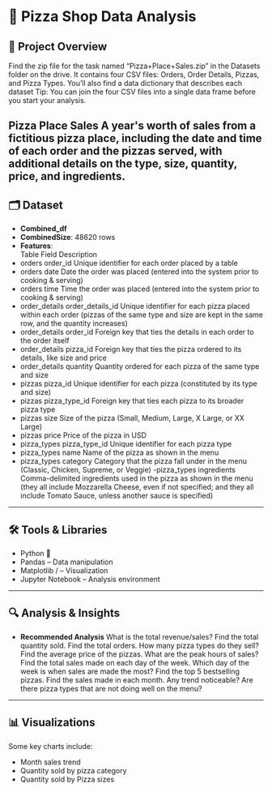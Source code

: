 # 🍕 Pizza Shop Data Analysis  

## 📖 Project Overview  
Find the zip file for the task named “Pizza+Place+Sales.zip” in the Datasets folder on the drive. It contains four CSV files: Orders, Order Details, Pizzas, and Pizza Types. You’ll also find a data dictionary that describes each dataset
Tip: You can join the four CSV files into a single data frame before you start your analysis.


Pizza Place Sales
A year's worth of sales from a fictitious pizza place, including the date and time of each order and the pizzas served, with additional details on the type, size, quantity, price, and ingredients.
---

## 🗂️ Dataset  
- **Combined_df**
- **CombinedSize**: 48620 rows  
- **Features**:  
Table	Field	Description
- orders	order_id	Unique identifier for each order placed by a table
- orders	date	Date the order was placed (entered into the system prior to cooking & serving)
- orders	time	Time the order was placed (entered into the system prior to cooking & serving)
- order_details	order_details_id	Unique identifier for each pizza placed within each order (pizzas of the same type and size are kept in the same row, and the quantity increases)
- order_details	order_id	Foreign key that ties the details in each order to the order itself
- order_details	pizza_id	Foreign key that ties the pizza ordered to its details, like size and price
- order_details	quantity	Quantity ordered for each pizza of the same type and size
- pizzas	pizza_id	Unique identifier for each pizza (constituted by its type and size)
- pizzas	pizza_type_id	Foreign key that ties each pizza to its broader pizza type
- pizzas	size	Size of the pizza (Small, Medium, Large, X Large, or XX Large)
- pizzas	price	Price of the pizza in USD
- pizza_types	pizza_type_id	Unique identifier for each pizza type
- pizza_types	name	Name of the pizza as shown in the menu
- pizza_types	category	Category that the pizza fall under in the menu (Classic, Chicken, Supreme, or Veggie)
-pizza_types	ingredients	Comma-delimited ingredients used in the pizza as shown in the menu (they all include Mozzarella Cheese, even if not specified; and they all include Tomato Sauce, unless another sauce is specified)

---

## 🛠️ Tools & Libraries  
- Python 🐍  
- Pandas – Data manipulation  
- Matplotlib / – Visualization  
- Jupyter Notebook – Analysis environment  

---

## 🔍 Analysis & Insights  
- **Recommended Analysis**
What is the total revenue/sales?
Find the total quantity sold.
Find the total orders.
How many pizza types do they sell?
Find the average price of the pizzas.
What are the peak hours of sales?
Find the total sales made on each day of the week. Which day of the week is when sales are made the most?
Find the top 5 bestselling pizzas.
Find the sales made in each month. Any trend noticeable?
Are there pizza types that are not doing well on the menu?

---

## 📊 Visualizations  
Some key charts include:  
- Month sales trend
- Quantity sold by pizza category  
- Quantity sold by Pizza sizes
